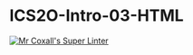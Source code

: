 # ICS2O-Intro-03-HTML
[![Mr Coxall's Super Linter](https://github.com/darcy-murphy/ICS2O-Intro-03-HTML/workflows/Mr%20Coxall's%20Super%20Linter/badge.svg)](https://github.com/darcy-murphy/ICS2O-Intro-03-HTML/actions/)
